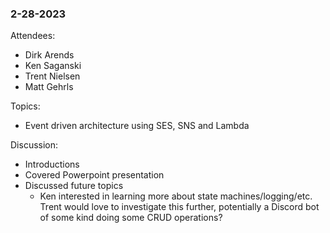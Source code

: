 ### 2-28-2023

Attendees:
  - Dirk Arends
  - Ken Saganski
  - Trent Nielsen
  - Matt Gehrls

Topics: 
  - Event driven architecture using SES, SNS and Lambda

Discussion:
  - Introductions
  - Covered Powerpoint presentation
  - Discussed future topics
    - Ken interested in learning more about state machines/logging/etc. Trent would love to investigate this further, 
    potentially a Discord bot of some kind doing some CRUD operations?
